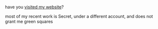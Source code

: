 have you [visited my website](https://celeste.exposed)?

most of my recent work is Secret, under a different account, and does not grant me green squares
